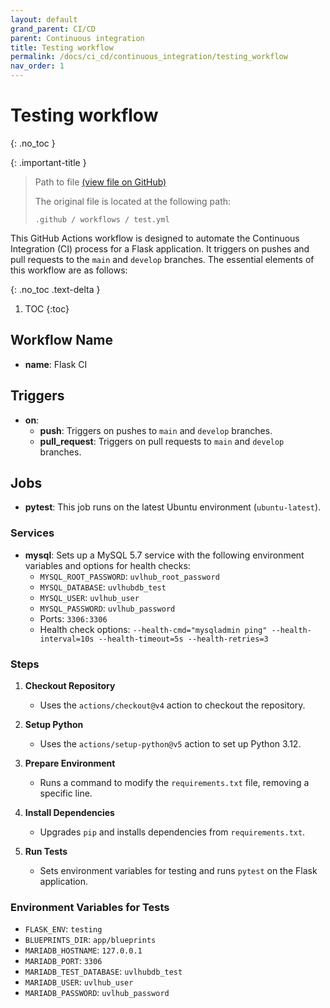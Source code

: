```yaml
---
layout: default
grand_parent: CI/CD
parent: Continuous integration
title: Testing workflow
permalink: /docs/ci_cd/continuous_integration/testing_workflow
nav_order: 1
---
```



# Testing workflow
{: .no_toc }

{: .important-title }
>
> Path to file [(view file on GitHub)](https://github.com/diverso-lab/uvlhub/blob/main/.github/workflows/test.yml)
> 
> The original file is located at the following path:
>
> ```
> .github / workflows / test.yml 
> ```

This GitHub Actions workflow is designed to automate the Continuous Integration (CI) process for a Flask application. It triggers on pushes and pull requests to the `main` and `develop` branches. The essential elements of this workflow are as follows:

{: .no_toc .text-delta }

1. TOC
{:toc}


## Workflow Name
- **name**: Flask CI

## Triggers
- **on**: 
  - **push**: Triggers on pushes to `main` and `develop` branches.
  - **pull_request**: Triggers on pull requests to `main` and `develop` branches.

## Jobs
- **pytest**: This job runs on the latest Ubuntu environment (`ubuntu-latest`).

### Services
- **mysql**: Sets up a MySQL 5.7 service with the following environment variables and options for health checks:
  - `MYSQL_ROOT_PASSWORD`: `uvlhub_root_password`
  - `MYSQL_DATABASE`: `uvlhubdb_test`
  - `MYSQL_USER`: `uvlhub_user`
  - `MYSQL_PASSWORD`: `uvlhub_password`
  - Ports: `3306:3306`
  - Health check options: `--health-cmd="mysqladmin ping" --health-interval=10s --health-timeout=5s --health-retries=3`

### Steps
1. **Checkout Repository**
   - Uses the `actions/checkout@v4` action to checkout the repository.

2. **Setup Python**
   - Uses the `actions/setup-python@v5` action to set up Python 3.12.

3. **Prepare Environment**
   - Runs a command to modify the `requirements.txt` file, removing a specific line.

4. **Install Dependencies**
   - Upgrades `pip` and installs dependencies from `requirements.txt`.

5. **Run Tests**
   - Sets environment variables for testing and runs `pytest` on the Flask application.

### Environment Variables for Tests
- `FLASK_ENV`: `testing`
- `BLUEPRINTS_DIR`: `app/blueprints`
- `MARIADB_HOSTNAME`: `127.0.0.1`
- `MARIADB_PORT`: `3306`
- `MARIADB_TEST_DATABASE`: `uvlhubdb_test`
- `MARIADB_USER`: `uvlhub_user`
- `MARIADB_PASSWORD`: `uvlhub_password`
